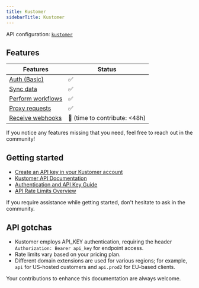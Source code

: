 ```yaml
---
title: Kustomer
sidebarTitle: Kustomer
---
```


API configuration: [`kustomer`](https://terapi.dev/providers.yaml)

## Features

| Features | Status |
| - | - |
| [Auth (Basic)](/integrate/guides/authorize-an-api) | ✅ |
| [Sync data](/integrate/guides/sync-data-from-an-api) | ✅ |
| [Perform workflows](/integrate/guides/perform-workflows-with-an-api) | ✅ |
| [Proxy requests](/integrate/guides/proxy-requests-to-an-api) | ✅ |
| [Receive webhooks](/integrate/guides/receive-webhooks-from-an-api) | 🚫 (time to contribute: &lt;48h) |

If you notice any features missing that you need, feel free to reach out in the community!

## Getting started

-   [Create an API key in your Kustomer account](https://par-yumaai-regan.kustomerapp.com/app/settings/api_keys)
-   [Kustomer API Documentation](https://developer.kustomer.com/)
-   [Authentication and API Key Guide](https://developer.kustomer.com/kustomer-api-docs/reference/authentication)
-   [API Rate Limits Overview](https://developer.kustomer.com/kustomer-api-docs/reference/rate-limiting)

If you require assistance while getting started, don't hesitate to ask in the community.

## API gotchas

- Kustomer employs API_KEY authentication, requiring the header `Authorization: Bearer api_key` for endpoint access.
- Rate limits vary based on your pricing plan.
- Different domain extensions are used for various regions; for example, `api` for US-hosted customers and `api.prod2` for EU-based clients.

Your contributions to enhance this documentation are always welcome.
